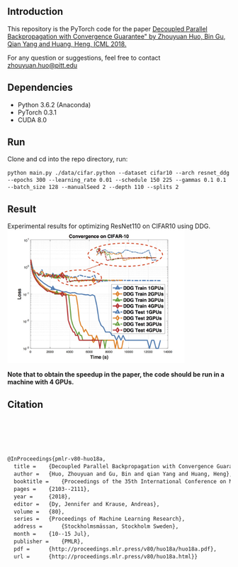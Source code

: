 ## Introduction

This repository is the PyTorch code for the paper [Decoupled Parallel Backpropagation with Convergence Guarantee" by Zhouyuan Huo, Bin Gu, Qian Yang and Huang, Heng, ICML 2018.](https://arxiv.org/pdf/1804.10574.pdf)

For any question or suggestions, feel free to contact zhouyuan.huo@pitt.edu

## Dependencies

* Python 3.6.2 (Anaconda)
* PyTorch 0.3.1
* CUDA 8.0


## Run

Clone and cd into the repo directory, run: 
```
python main.py ./data/cifar.python --dataset cifar10 --arch resnet_ddg --epochs 300 --learning_rate 0.01 --schedule 150 225 --gammas 0.1 0.1 --batch_size 128 --manualSeed 2 --depth 110 --splits 2
``` 


## Result

Experimental results for optimizing ResNet110 on CIFAR10 using DDG.
<img src="results/result.jpg" width="400">


**Note that to obtain the speedup in the paper, the code should be run in a machine with 4 GPUs.**


 
## Citation 

```latex





@InProceedings{pmlr-v80-huo18a,
  title = 	 {Decoupled Parallel Backpropagation with Convergence Guarantee},
  author = 	 {Huo, Zhouyuan and Gu, Bin and qian Yang and Huang, Heng},
  booktitle = 	 {Proceedings of the 35th International Conference on Machine Learning},
  pages = 	 {2103--2111},
  year = 	 {2018},
  editor = 	 {Dy, Jennifer and Krause, Andreas},
  volume = 	 {80},
  series = 	 {Proceedings of Machine Learning Research},
  address = 	 {Stockholmsmässan, Stockholm Sweden},
  month = 	 {10--15 Jul},
  publisher = 	 {PMLR},
  pdf = 	 {http://proceedings.mlr.press/v80/huo18a/huo18a.pdf},
  url = 	 {http://proceedings.mlr.press/v80/huo18a.html}}
```
